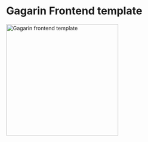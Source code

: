 # Gagarin Frontend template

<img align="left" width="300" height="300" src="https://raw.githubusercontent.com/neonick/gagarin/master/src/img/gagarin.png" title="Gagarin frontend template">
